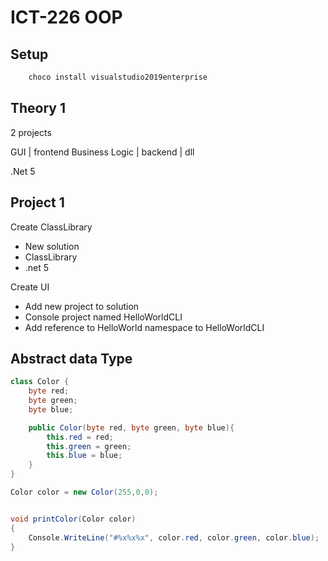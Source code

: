 # ICT-226 OOP

## Setup

```ps1
    choco install visualstudio2019enterprise
```

## Theory 1

2 projects

GUI | frontend
Business Logic | backend | dll

.Net 5

## Project 1

Create ClassLibrary

-   New solution
-   ClassLibrary
-   .net 5

Create UI

-   Add new project to solution
-   Console project named HelloWorldCLI
-   Add reference to HelloWorld namespace to HelloWorldCLI

## Abstract data Type

```cs
class Color {
    byte red;
    byte green;
    byte blue;

    public Color(byte red, byte green, byte blue){
        this.red = red;
        this.green = green;
        this.blue = blue;
    }
}

Color color = new Color(255,0,0);


void printColor(Color color)
{
    Console.WriteLine("#%x%x%x", color.red, color.green, color.blue);
}

```
